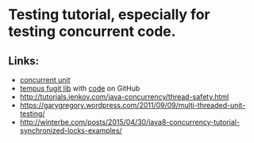 # Testing tutorial, especially for testing concurrent code.

## Links:
* [concurrent unit](https://github.com/jhalterman/concurrentunit)
* [tempus fugit lib](https://github.com/tobyweston/tempus-fugit/tree/jdk8) with [code](https://github.com/tobyweston/tempus-fugit/tree/jdk8) on GitHub
* http://tutorials.jenkov.com/java-concurrency/thread-safety.html
* https://garygregory.wordpress.com/2011/09/09/multi-threaded-unit-testing/
* http://winterbe.com/posts/2015/04/30/java8-concurrency-tutorial-synchronized-locks-examples/
